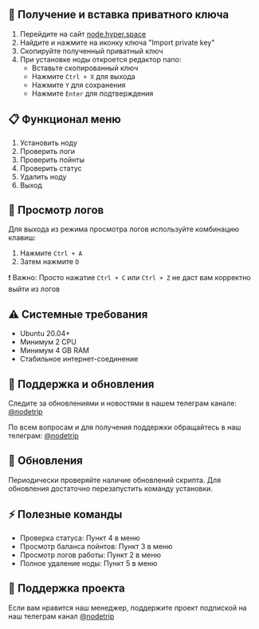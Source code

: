 
## 🔑 Получение и вставка приватного ключа

1. Перейдите на сайт [node.hyper.space](https://node.hyper.space/)
2. Найдите и нажмите на иконку ключа "Import private key"
3. Скопируйте полученный приватный ключ
4. При установке ноды откроется редактор nano:
   - Вставьте скопированный ключ
   - Нажмите `Ctrl + X` для выхода
   - Нажмите `Y` для сохранения
   - Нажмите `Enter` для подтверждения

## 📋 Функционал меню

1. Установить ноду
2. Проверить логи
3. Проверить пойнты
4. Проверить статус
5. Удалить ноду
0. Выход

## 📝 Просмотр логов

Для выхода из режима просмотра логов используйте комбинацию клавиш:
1. Нажмите `Ctrl + A`
2. Затем нажмите `D`

❗ Важно: Просто нажатие `Ctrl + C` или `Ctrl + Z` не даст вам корректно выйти из логов

## ⚠️ Системные требования

- Ubuntu 20.04+
- Минимум 2 CPU
- Минимум 4 GB RAM
- Стабильное интернет-соединение

## 📱 Поддержка и обновления

Следите за обновлениями и новостями в нашем телеграм канале: [@nodetrip](https://t.me/nodetrip)

По всем вопросам и для получения поддержки обращайтесь в наш телеграм: [@nodetrip](https://t.me/nodetrip)

## 🔄 Обновления

Периодически проверяйте наличие обновлений скрипта. Для обновления достаточно перезапустить команду установки.

## ⚡ Полезные команды

- Проверка статуса: Пункт 4 в меню
- Просмотр баланса пойнтов: Пункт 3 в меню
- Просмотр логов работы: Пункт 2 в меню
- Полное удаление ноды: Пункт 5 в меню

## 🤝 Поддержка проекта

Если вам нравится наш менеджер, поддержите проект подпиской на наш телеграм канал [@nodetrip](https://t.me/nodetrip)
